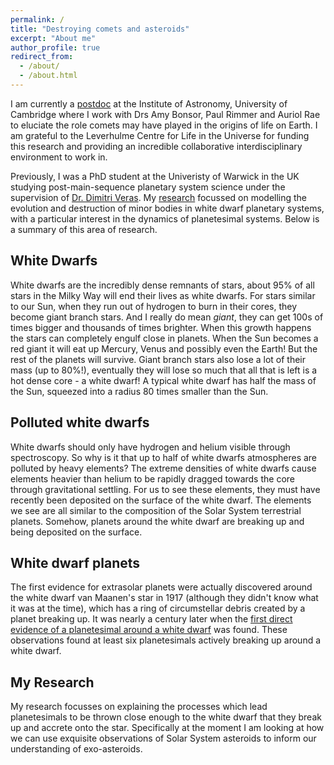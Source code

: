 ```yaml
---
permalink: /
title: "Destroying comets and asteroids"
excerpt: "About me"
author_profile: true
redirect_from: 
  - /about/
  - /about.html
---
```


I am currently a [postdoc](https://www.ast.cam.ac.uk/people/catriona.mcdonald) at the Institute of Astronomy, University of Cambridge where I work with Drs Amy Bonsor, Paul Rimmer and Auriol Rae to eluciate the role comets may have played in the origins of life on Earth. I am grateful to the Leverhulme Centre for Life in the Universe for funding this research and providing an incredible collaborative interdisciplinary environment to work in. 

Previously, I was a PhD student at the Univeristy of Warwick in the UK studying post-main-sequence planetary system science under the supervision of [Dr. Dimitri Veras](https://warwick.ac.uk/fac/sci/physics/research/astro/people/veras/). My [research](https://warwick.ac.uk/fac/sci/physics/research/astro/theses/catrionamcdonald.phd.pdf) focussed on modelling the evolution and destruction of minor bodies in white dwarf planetary systems, with a particular interest in the dynamics of planetesimal systems. Below is a summary of this area of research. 

White Dwarfs
------
White dwarfs are the incredibly dense remnants of stars, about 95% of all stars in the Milky Way will end their lives as white dwarfs. For stars similar to our Sun, when they run out of hydrogen to burn in their cores, they become giant branch stars. And I really do mean *giant*, they can get 100s of times bigger and thousands of times brighter. When this growth happens the stars can completely engulf close in planets. When the Sun becomes a red giant it will eat up Mercury, Venus and possibly even the Earth! But the rest of the planets will survive. Giant branch stars also lose a lot of their mass (up to 80%!), eventually they will lose so much that all that is left is a hot dense core - a white dwarf! A typical white dwarf has half the mass of the Sun, squeezed into a radius 80 times smaller than the Sun. 

Polluted white dwarfs
------
White dwarfs should only have hydrogen and helium visible through spectroscopy. So why is it that up to half of white dwarfs atmospheres are polluted by heavy elements? The extreme densities of white dwarfs cause elements heavier than helium to be rapidly dragged towards the core through gravitational settling. For us to see these elements, they must have recently been deposited on the surface of the white dwarf. The elements we see are all similar to the composition of the Solar System terrestrial planets. Somehow, planets around the white dwarf are breaking up and being deposited on the surface.  

White dwarf planets
------
The first evidence for extrasolar planets were actually discovered around the white dwarf van Maanen's star in 1917 (although they didn't know what it was at the time), which has a ring of circumstellar debris created by a planet breaking up. It was nearly a century later when the [first direct evidence of a planetesimal around a white dwarf](https://www.nature.com/articles/nature15527) was found. These observations found at least six planetesimals actively breaking up around a white dwarf. 

My Research
------
My research focusses on explaining the processes which lead planetesimals to be thrown close enough to the white dwarf that they break up and accrete onto the star. Specifically at the moment I am looking at how we can use exquisite observations of Solar System asteroids to inform our understanding of exo-asteroids. 

